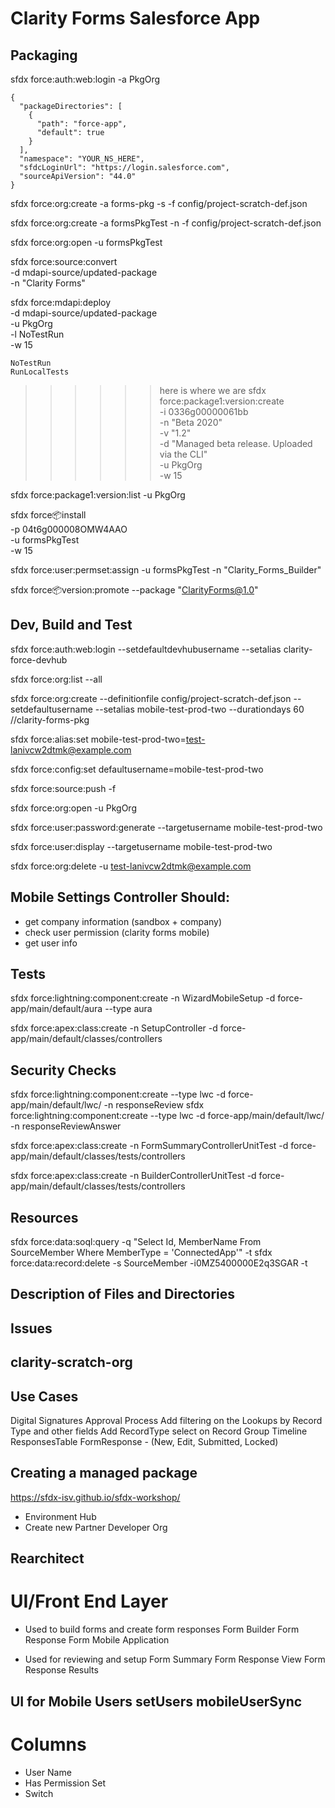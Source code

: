 # Clarity Forms Salesforce App

## Packaging
sfdx force:auth:web:login -a PkgOrg

```
{
  "packageDirectories": [
    {
      "path": "force-app",
      "default": true
    }
  ],
  "namespace": "YOUR_NS_HERE",
  "sfdcLoginUrl": "https://login.salesforce.com",
  "sourceApiVersion": "44.0"
}
```

sfdx force:org:create -a forms-pkg -s -f config/project-scratch-def.json

sfdx force:org:create -a formsPkgTest -n -f config/project-scratch-def.json

sfdx force:org:open -u formsPkgTest

sfdx force:source:convert \
    -d mdapi-source/updated-package \
    -n "Clarity Forms"

sfdx force:mdapi:deploy \
    -d mdapi-source/updated-package \
    -u PkgOrg \
    -l NoTestRun \
    -w 15

    NoTestRun
    RunLocalTests

>>>>>> here is where we are
sfdx force:package1:version:create \
    -i 0336g00000061bb \
    -n "Beta 2020" \
    -v "1.2" \
    -d "Managed beta release. Uploaded via the CLI" \
    -u PkgOrg \
    -w 15

sfdx force:package1:version:list -u PkgOrg

sfdx force:package:install \
    -p 04t6g000008OMW4AAO \
    -u formsPkgTest \
    -w 15

sfdx force:user:permset:assign -u formsPkgTest -n "Clarity_Forms_Builder"

sfdx force:package:version:promote --package "ClarityForms@1.0"

## Dev, Build and Test
sfdx force:auth:web:login --setdefaultdevhubusername --setalias clarity-force-devhub

sfdx force:org:list --all

sfdx force:org:create --definitionfile config/project-scratch-def.json --setdefaultusername --setalias mobile-test-prod-two --durationdays 60 //clarity-forms-pkg

sfdx force:alias:set mobile-test-prod-two=test-lanivcw2dtmk@example.com

sfdx force:config:set defaultusername=mobile-test-prod-two

sfdx force:source:push -f

sfdx force:org:open -u PkgOrg

sfdx force:user:password:generate --targetusername mobile-test-prod-two

sfdx force:user:display --targetusername mobile-test-prod-two

sfdx force:org:delete -u test-lanivcw2dtmk@example.com

## Mobile Settings Controller Should:

- get company information (sandbox + company)
- check user permission (clarity forms mobile)
- get user info 

## Tests

sfdx force:lightning:component:create -n WizardMobileSetup -d force-app/main/default/aura --type aura

sfdx force:apex:class:create -n SetupController -d force-app/main/default/classes/controllers

## Security Checks 

sfdx force:lightning:component:create --type lwc -d force-app/main/default/lwc/ -n responseReview
sfdx force:lightning:component:create --type lwc -d force-app/main/default/lwc/ -n responseReviewAnswer

sfdx force:apex:class:create -n FormSummaryControllerUnitTest -d force-app/main/default/classes/tests/controllers

sfdx force:apex:class:create -n BuilderControllerUnitTest -d force-app/main/default/classes/tests/controllers

## Resources

sfdx force:data:soql:query -q "Select Id, MemberName From SourceMember Where MemberType = 'ConnectedApp'" -t
sfdx force:data:record:delete -s SourceMember -i0MZ5400000E2q3SGAR -t

## Description of Files and Directories


## Issues


## clarity-scratch-org 

## Use Cases
Digital Signatures Approval Process
Add filtering on the Lookups by Record Type and other fields
Add RecordType select on Record Group
Timeline
ResponsesTable
FormResponse - (New, Edit, Submitted, Locked)

## Creating a managed package

https://sfdx-isv.github.io/sfdx-workshop/

- Environment Hub
- Create new Partner Developer Org


## Rearchitect 

# UI/Front End Layer

- Used to build forms and create form responses
Form Builder
Form Response 
Form Mobile Application 

- Used for reviewing and setup
Form Summary 
Form Response View
Form Response Results

## UI for Mobile Users setUsers mobileUserSync

# Columns
- User Name
- Has Permission Set 
- Switch 
